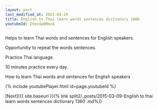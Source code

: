 ```yaml
---
layout: post
last_modified_at: 2021-03-29
title: English to Thai learn words sentences dictionary 1088 
youtubeId: IVoc4pWRmcA
---
```

 
 
Helps to learn Thai words and sentences for English speakers.

Opportunitiy to repeat the words sentences. 

Practice Thai language. 
 
10 minutes practice every day. 
 
How to learn Thai words and sentences for English speakers 
 
{% include youtubePlayer.html id=page.youtubeId %}
 
 
[Next]({{ site.baseurl }}{% link  split2/_posts/2015-03-09-English to thai learn words sentences dictionary 1360 .md%})
 
